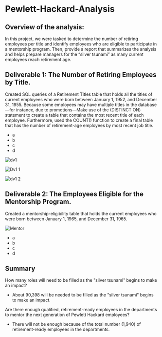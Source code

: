 # Pewlett-Hackard-Analysis

## Overview of the analysis:

In this project, we were tasked to determine the number of retiring employees per title and identify employees who are eligible to participate in a mentorship program. Then, provide a report that summarizes the analysis and helps prepare managers for the “silver tsunami” as many current employees reach retirement age.


## Deliverable 1: The Number of Retiring Employees by Title.

Created SQL queries of a  Retirement Titles table that holds all the titles of current employees who were born between January 1, 1952, and December 31, 1955. Because some employees may have multiple titles in the database—for instance, due to promotions—Make use of the (DISTINCT ON) statement to create a table that contains the most recent title of each employee. Furthermore, used the COUNT() function to create a final table that has the number of retirement-age employees by most recent job title.

* a
* b
* c
* d

![dv1](https://user-images.githubusercontent.com/58860105/135766544-b838edc6-869c-43eb-a9b0-bc116b7fca27.PNG)

![Dv1 1](https://user-images.githubusercontent.com/58860105/135766622-798c52b2-8c15-46e6-ae20-95064b7b67ec.PNG)

![dv1 2](https://user-images.githubusercontent.com/58860105/135766691-ff7284c1-f930-4dfa-8ff1-f0fadeca7462.PNG)



## Deliverable 2: The Employees Eligible for the Mentorship Program.
Created a mentorship-eligibility table that holds the current employees who were born between January 1, 1965, and December 31, 1965.

![Mentor](https://user-images.githubusercontent.com/58860105/135766659-0e041473-438f-49b1-8161-3a152b5fc614.PNG)

* a
* b
* c
* d


## Summary
How many roles will need to be filled as the "silver tsunami" begins to make an impact?

* About 90,398 will be needed to be filled as the  "silver tsunami"  begins to make an impact.


Are there enough qualified, retirement-ready employees in the departments to mentor the next generation of Pewlett Hackard employees?

*	There will not be enough because of the total number (1,940) of retirement-ready employees in the departments.

